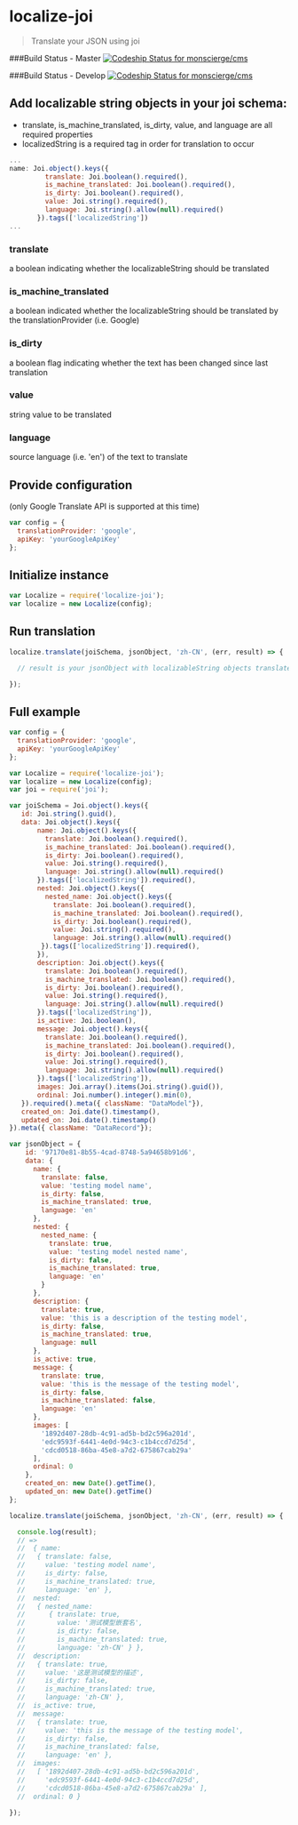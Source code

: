 # localize-joi

> Translate your JSON using joi


###Build Status - Master
[ ![Codeship Status for monscierge/cms](https://codeship.com/projects/96ff1310-840a-0134-7db7-320d848032e5/status?branch=master)](https://codeship.com/projects/170446)

###Build Status - Develop
[ ![Codeship Status for monscierge/cms](https://codeship.com/projects/96ff1310-840a-0134-7db7-320d848032e5/status?branch=develop)](https://codeship.com/projects/170446)

## Add localizable string objects in your joi schema:

* translate, is_machine_translated, is_dirty, value, and language are all required properties
* localizedString is a required tag in order for translation to occur

```javascript
...
name: Joi.object().keys({
         translate: Joi.boolean().required(),
         is_machine_translated: Joi.boolean().required(),
         is_dirty: Joi.boolean().required(),
         value: Joi.string().required(),
         language: Joi.string().allow(null).required()
       }).tags(['localizedString'])
...
```
### translate 
a boolean indicating whether the localizableString should be translated
### is_machine_translated
a boolean indicated whether the localizableString should be translated by the translationProvider (i.e. Google)
### is_dirty
a boolean flag indicating whether the text has been changed since last translation
### value
string value to be translated
### language
source language (i.e. 'en') of the text to translate

## Provide configuration

(only Google Translate API is supported at this time)

```javascript
var config = {
  translationProvider: 'google',
  apiKey: 'yourGoogleApiKey'
};
```

## Initialize instance

```javascript
var Localize = require('localize-joi');
var localize = new Localize(config);
```

## Run translation

```javascript
localize.translate(joiSchema, jsonObject, 'zh-CN', (err, result) => {

  // result is your jsonObject with localizableString objects translated in Chinese

});
```

## Full example

```javascript
var config = {
  translationProvider: 'google',
  apiKey: 'yourGoogleApiKey'
};

var Localize = require('localize-joi');
var localize = new Localize(config);
var joi = require('joi');

var joiSchema = Joi.object().keys({
   id: Joi.string().guid(),
   data: Joi.object().keys({
       name: Joi.object().keys({
         translate: Joi.boolean().required(),
         is_machine_translated: Joi.boolean().required(),
         is_dirty: Joi.boolean().required(),
         value: Joi.string().required(),
         language: Joi.string().allow(null).required()
       }).tags(['localizedString']).required(),
       nested: Joi.object().keys({
         nested_name: Joi.object().keys({
           translate: Joi.boolean().required(),
           is_machine_translated: Joi.boolean().required(),
           is_dirty: Joi.boolean().required(),
           value: Joi.string().required(),
           language: Joi.string().allow(null).required()
        }).tags(['localizedString']).required(),
       }),
       description: Joi.object().keys({
         translate: Joi.boolean().required(),
         is_machine_translated: Joi.boolean().required(),
         is_dirty: Joi.boolean().required(),
         value: Joi.string().required(),
         language: Joi.string().allow(null).required()
       }).tags(['localizedString']),
       is_active: Joi.boolean(),
       message: Joi.object().keys({
         translate: Joi.boolean().required(),
         is_machine_translated: Joi.boolean().required(),
         is_dirty: Joi.boolean().required(),
         value: Joi.string().required(),
         language: Joi.string().allow(null).required()
       }).tags(['localizedString']),
       images: Joi.array().items(Joi.string().guid()),
       ordinal: Joi.number().integer().min(0),
   }).required().meta({ className: "DataModel"}),
   created_on: Joi.date().timestamp(),
   updated_on: Joi.date().timestamp()
}).meta({ className: "DataRecord"});

var jsonObject = {
    id: '97170e81-8b55-4cad-8748-5a94658b91d6',
    data: {
      name: {
        translate: false,
        value: 'testing model name',
        is_dirty: false,
        is_machine_translated: true,
        language: 'en'
      },
      nested: {
        nested_name: {
          translate: true,
          value: 'testing model nested name',
          is_dirty: false,
          is_machine_translated: true,
          language: 'en'
        }
      },
      description: {
        translate: true,
        value: 'this is a description of the testing model',
        is_dirty: false,
        is_machine_translated: true,
        language: null
      },
      is_active: true,
      message: {
        translate: true,
        value: 'this is the message of the testing model',
        is_dirty: false,
        is_machine_translated: false,
        language: 'en'
      },
      images: [
        '1892d407-28db-4c91-ad5b-bd2c596a201d',
        'edc9593f-6441-4e0d-94c3-c1b4ccd7d25d',
        'cdcd0518-86ba-45e8-a7d2-675867cab29a'
      ],
      ordinal: 0
    },
    created_on: new Date().getTime(),
    updated_on: new Date().getTime()
};

localize.translate(joiSchema, jsonObject, 'zh-CN', (err, result) => {

  console.log(result);
  // =>
  //  { name:
  //   { translate: false,
  //     value: 'testing model name',
  //     is_dirty: false,
  //     is_machine_translated: true,
  //     language: 'en' },
  //  nested:
  //   { nested_name:
  //      { translate: true,
  //        value: '测试模型嵌套名',
  //        is_dirty: false,
  //        is_machine_translated: true,
  //        language: 'zh-CN' } },
  //  description:
  //   { translate: true,
  //     value: '这是测试模型的描述',
  //     is_dirty: false,
  //     is_machine_translated: true,
  //     language: 'zh-CN' },
  //  is_active: true,
  //  message:
  //   { translate: true,
  //     value: 'this is the message of the testing model',
  //     is_dirty: false,
  //     is_machine_translated: false,
  //     language: 'en' },
  //  images:
  //   [ '1892d407-28db-4c91-ad5b-bd2c596a201d',
  //     'edc9593f-6441-4e0d-94c3-c1b4ccd7d25d',
  //     'cdcd0518-86ba-45e8-a7d2-675867cab29a' ],
  //  ordinal: 0 }

});

```
